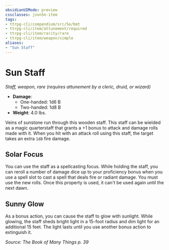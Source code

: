 ```yaml
---
obsidianUIMode: preview
cssclasses: json5e-item
tags:
- ttrpg-cli/compendium/src/5e/bmt
- ttrpg-cli/item/attunement/required
- ttrpg-cli/item/rarity/rare
- ttrpg-cli/item/weapon/simple
aliases: 
- "Sun Staff"
---
```

# Sun Staff
*Staff, weapon, rare (requires attunement by a cleric, druid, or wizard)*  

- **Damage**:
  - One-handed: 1d6 B
  - Two-handed: 1d8 B
- **Weight**: 4.0 lbs.

Veins of sunstone run through this wooden staff. This staff can be wielded as a magic quarterstaff that grants a +1 bonus to attack and damage rolls made with it. When you hit with an attack roll using this staff, the target takes an extra `1d8` fire damage.

## Solar Focus

You can use the staff as a spellcasting focus. While holding the staff, you can reroll a number of damage dice up to your proficiency bonus when you use a spell slot to cast a spell that deals fire or radiant damage. You must use the new rolls. Once this property is used, it can't be used again until the next dawn.

## Sunny Glow

As a bonus action, you can cause the staff to glow with sunlight. While glowing, the staff sheds bright light in a 15-foot radius and dim light for an additional 15 feet. The light lasts until you use another bonus action to extinguish it.

*Source: The Book of Many Things p. 39*